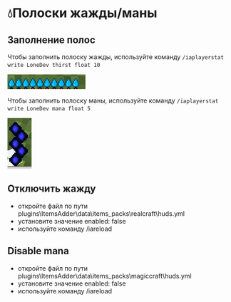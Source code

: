 # 💧Полоски жажды/маны

## Заполнение полос

Чтобы заполнить полоску жажды, используйте команду `/iaplayerstat write LoneDev thirst float 10`

![](../../.gitbook/assets/immagine%20%281%29.png)

Чтобы заполнить полоску маны, используйте команду `/iaplayerstat write LoneDev mana float 5`

![](../../.gitbook/assets/immagine.png)

## Отключить жажду

* откройте файл по пути plugins\ItemsAdder\data\items\_packs\realcraft\huds.yml
* установите значение enabled: false
* используйте команду /iareload

## Disable mana

* откройте файл по пути plugins\ItemsAdder\data\items\_packs\magiccraft\huds.yml
* установите значение enabled: false
* используйте команду /iareload 


